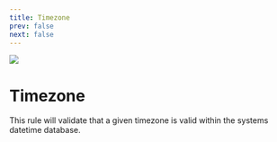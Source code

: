 ```yaml
---
title: Timezone
prev: false
next: false
---
```


<badges repo="timezone" authorLink="https://twitter.com/ssxio" authorName="@ssxio">
    <a href="https://scrutinizer-ci.com/g/laravel-validation-rules/timezone">
        <img src="https://img.shields.io/scrutinizer/g/laravel-validation-rules/timezone.svg?style=flat-square">
    </a>
</badges>


# Timezone

This rule will validate that a given timezone is valid within the systems datetime database.

<installation repo="timezone"></installation>
